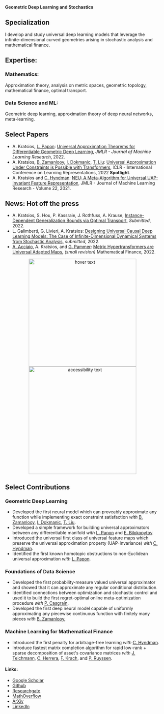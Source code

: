 **Geometric Deep Learning and Stochastics**

## Specialization
I develop and study universal deep learning models that leverage the infinite-dimensional curved geometries arising in stochastic analysis and mathematical finance.  


## Expertise:
### Mathematics:
Approximation theory, analysis on metric spaces, geometric topology, mathematical finance, optimal transport.
### Data Science and ML:
Geometric deep learning, approximation theory of deep neural networks, meta-learning.  



## Select Papers
- A. Kratsios, [L. Papon](https://www.durham.ac.uk/staff/leonie-b-papon/): [Universal Approximation Theorems for Differentiable Geometric Deep Learning](https://www.jmlr.org/papers/v23/21-0716.html), *JMLR - Journal of Machine Learning Research*, 2022.
- A. Kratsios, [B. Zamanlooy](https://bzamanlooy.github.io/), [I. Dokmanic](https://dmi.unibas.ch/de/personen/ivan-dokmanic/), [T. Liu](http://tianlinliu.com/): [Universal Approximation Under Constraints is Possible with Transformers](https://openreview.net/forum?id=JGO8CvG5S9), ICLR - International Conference on Learning Representations, 2022 **Spotlight**.
- A. Kratsios and [C. Hyndman](https://www.concordia.ca/artsci/math-stats/faculty.html?fpid=cody-hyndman): [NEU: A Meta-Algorithm for Universal UAP-Invariant Feature Representation](https://www.jmlr.org/papers/v22/18-803.html), JMLR - Journal of Machine Learning Research - Volume 22, 2021.

## News: Hot off the press
- A. Kratsios, S. Hou, P. Kassraie, J. Rothfuss, A. Krause, [Instance-Dependent Generalization Bounds via Optimal Transport](https://www.researchgate.net/publication/365014059_Instance-Dependent_Generalization_Bounds_via_Optimal_Transport), *Submitted*, 2022.
- L. Galimberti, G. Livieri, A. Kratsios: [Designing Universal Causal Deep Learning Models: The Case of Infinite-Dimensional Dynamical Systems from Stochastic Analysis](https://www.researchgate.net/publication/364639293_Designing_Universal_Causal_Deep_Learning_Models_The_Case_of_Infinite-Dimensional_Dynamical_Systems_from_Stochastic_Analysis), *submitted*, 2022.
- [A. Acciaio](https://people.math.ethz.ch/~beacciaio/), A. Kratsios, and [G. Pammer](https://people.math.ethz.ch/~gpammer/): [Metric Hypertransformers are Universal Adapted Maps](https://www.researchgate.net/publication/358232084_Metric_Hypertransformers_are_Universal_Adapted_Maps), *(small revision)* Mathematical Finance, 2022.


<p align="center">
  <img src="https://drive.google.com/file/d/1v8ySx4nARI-MkVLxmhx204Rk4Xe68E8g/view?usp=sharing" width="350" title="hover text">
  <img src="https://drive.google.com/file/d/1v8ySx4nARI-MkVLxmhx204Rk4Xe68E8g/view?usp=sharing" width="350" alt="accessibility text">
</p>

## Select Contributions


### Geometric Deep Learning
- Developed the first neural model which can proveably approximate any function while implementing exact constraint satisfaction *with* [B. Zamanlooy](https://bzamanlooy.github.io/), [I. Dokmanic](https://dmi.unibas.ch/de/personen/ivan-dokmanic/), [T. Liu](http://tianlinliu.com).
- Developed a simple framework for building universal approximators between any differentiable manifold *with* [L. Papon](https://people.epfl.ch/leonie.papon) and [E. Bilokopytov](https://orcid.org/0000-0001-7075-886X).
- Introduced the universal first class of universal feature maps which preserve the universal approximation property (UAP-Invariance) *with* [C. Hyndman](https://www.concordia.ca/artsci/math-stats/faculty.html?fpid=cody-hyndman).  
- Identified the first known homotopic obstructions to non-Euclidean universal approximation *with* [L. Papon](https://people.epfl.ch/leonie.papon).


### Foundations of Data Science
- Developed the first probability-measure valued universal approximator and showed that it can approximate any regular conditional distribution. 
- Identified connections between optimization and stochastic control and used it to build the first regret-optimal online meta-optimization procedure *with* [P. Casgrain](https://p-casgrain.github.io/).
- Developed the first deep neural model capable of uniformly approximating any piecewise continuous function with finitely many pieces *with* [B. Zamanlooy](https://bzamanlooy.github.io/),


### Machine Learning for Mathematical Finance
- Introduced the first penalty for arbitrage-free learning *with* [C. Hyndman](https://www.concordia.ca/artsci/math-stats/faculty.html?fpid=cody-hyndman). 
- Introduce fastest matrix completion algorithm for rapid low-rank + sparse decomposition of asset's covariance matrices *with* [J. Teichmann](https://people.math.ethz.ch/~jteichma/), [C. Herrera](https://people.math.ethz.ch/~cherrera/), [F. Krach](https://people.math.ethz.ch/~fkrach/about), and [P. Ruyssen](https://scholar.google.com/citations?user=euY7T4wAAAAJ&hl=fr).


#### Links:
- [Google Scholar](https://scholar.google.ca/citations?user=9D-bHFgAAAAJ&hl=en)
- [Github](https://github.com/AnastasisKratsios)
- [Researchgate](https://www.researchgate.net/profile/Anastasis_Kratsios3)
- [MathOverflow](https://mathoverflow.net/users/284090/anastasis)
- [ArXiv](https://arxiv.org/search/?searchtype=author&query=Kratsios%2C+A)
- [LinkedIn](https://www.linkedin.com/in/anastasiskratsios/)
